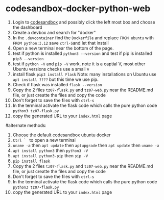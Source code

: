 # codesandbox-docker-python-web

1. Login to [codesandbox](https://codesandbox.io/dashboard/recent)  and possibly click the left most box and choose the dashboard
2. Create a devbox and search for "docker"
3. In the ```.devcontainer``` find the ```Dockerfile``` and replace ```FROM ubuntu``` with ```FROM python:3.12``` save ```ctrl-S```and let that install
4. Open a new terminal near the bottom of the page.
7. test if python is installed ```python3 --version``` and test if pip is installed ```pip3 --version```
5. test if ```python -V``` and ```pip -V``` work, note it is a captial V, most other Ubuntu versions checks use a small v
8. install flask   ```pip3 install Flask```  Note: many installations on Ubuntu use ```apt install ????``` but this time we use pip.
9. Check if flask was installed ```flask --version```
10. Copy the 2 files ```tz07-flask.py``` and ```tz07-web.py``` near the README.md file, or just creatte the files and copy the code
11. Don't forget to save the files with ```ctrl-s```
12. In the terminal activate the flask code which calls the pure python code ```python3 tz07-flask.py```
13. copy the generated URL to your ```index.html``` page




#alternate methods:

1. Choose the default codesandbox ubuntu docker
2. ```Ctrl ` ``` to open a new terminal
3. ```uname -a``` then ```apt update``` then ```aptupgrade``` then ```apt update``` then ```uname -a```
4. ```apt install python3``` then ```python3 -V ```
5. ```apt install python3-pip``` then ```pip -V```
6. ```pip install flask```
7. Copy the 2 files ```tz07-flask.py``` and ```tz07-web.py``` near the README.md file, or just creatte the files and copy the code
8. Don't forget to save the files with ```ctrl-s```
9. In the terminal activate the flask code which calls the pure python code ```python3 tz07-flask.py```
10. copy the generated URL to your ```index.html``` page
